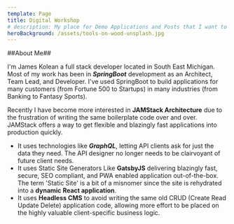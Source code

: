 ```yaml
---
template: Page
title: Digital Workshop
# description: My place for Demo Applications and Posts that I want to refer to later.
heroBackground: /assets/tools-on-wood-unsplash.jpg
---
```


##About Me##

I'm James Kolean a full stack developer located in South East Michigan. Most of my work has been in **_SpringBoot_** development as an Architect, Team Lead, and Developer. I've used SpringBoot to build applications for many customers (from Fortune 500 to Startups) in many industries (from Banking to Fantasy Sports).

Recently I have become more interested in **JAMStack Architecture** due to the frustration of writing the same boilerplate code over and over. JAMStack offers a way to get flexible and blazingly fast applications into production quickly.

- It uses technologies like **_GraphQL_**, letting API clients ask for just the data they need. The API designer no longer needs to be clairvoyant of future client needs.
- It uses Static Site Generators Like **GatsbyJS** delivering blazingly fast, secure, SEO compliant, and PWA enabled application out-of-the-box. The term 'Static Site' is a bit of a misnomer since the site is rehydrated into a **dynamic React application**.
- It uses **Headless CMS** to avoid writing the same old CRUD (Create Read Update Delete) application code, allowing more effort to be placed on the highly valuable client-specific business logic.
